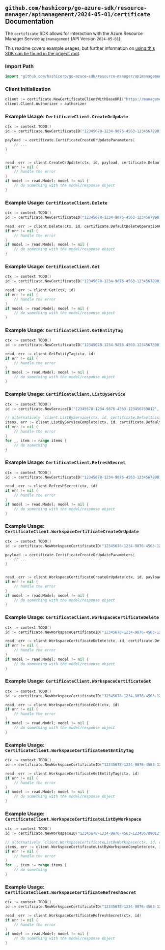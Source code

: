 
## `github.com/hashicorp/go-azure-sdk/resource-manager/apimanagement/2024-05-01/certificate` Documentation

The `certificate` SDK allows for interaction with the Azure Resource Manager Service `apimanagement` (API Version `2024-05-01`).

This readme covers example usages, but further information on [using this SDK can be found in the project root](https://github.com/hashicorp/go-azure-sdk/tree/main/docs).

### Import Path

```go
import "github.com/hashicorp/go-azure-sdk/resource-manager/apimanagement/2024-05-01/certificate"
```


### Client Initialization

```go
client := certificate.NewCertificateClientWithBaseURI("https://management.azure.com")
client.Client.Authorizer = authorizer
```


### Example Usage: `CertificateClient.CreateOrUpdate`

```go
ctx := context.TODO()
id := certificate.NewCertificateID("12345678-1234-9876-4563-123456789012", "example-resource-group", "serviceValue", "certificateIdValue")

payload := certificate.CertificateCreateOrUpdateParameters{
	// ...
}


read, err := client.CreateOrUpdate(ctx, id, payload, certificate.DefaultCreateOrUpdateOperationOptions())
if err != nil {
	// handle the error
}
if model := read.Model; model != nil {
	// do something with the model/response object
}
```


### Example Usage: `CertificateClient.Delete`

```go
ctx := context.TODO()
id := certificate.NewCertificateID("12345678-1234-9876-4563-123456789012", "example-resource-group", "serviceValue", "certificateIdValue")

read, err := client.Delete(ctx, id, certificate.DefaultDeleteOperationOptions())
if err != nil {
	// handle the error
}
if model := read.Model; model != nil {
	// do something with the model/response object
}
```


### Example Usage: `CertificateClient.Get`

```go
ctx := context.TODO()
id := certificate.NewCertificateID("12345678-1234-9876-4563-123456789012", "example-resource-group", "serviceValue", "certificateIdValue")

read, err := client.Get(ctx, id)
if err != nil {
	// handle the error
}
if model := read.Model; model != nil {
	// do something with the model/response object
}
```


### Example Usage: `CertificateClient.GetEntityTag`

```go
ctx := context.TODO()
id := certificate.NewCertificateID("12345678-1234-9876-4563-123456789012", "example-resource-group", "serviceValue", "certificateIdValue")

read, err := client.GetEntityTag(ctx, id)
if err != nil {
	// handle the error
}
if model := read.Model; model != nil {
	// do something with the model/response object
}
```


### Example Usage: `CertificateClient.ListByService`

```go
ctx := context.TODO()
id := certificate.NewServiceID("12345678-1234-9876-4563-123456789012", "example-resource-group", "serviceValue")

// alternatively `client.ListByService(ctx, id, certificate.DefaultListByServiceOperationOptions())` can be used to do batched pagination
items, err := client.ListByServiceComplete(ctx, id, certificate.DefaultListByServiceOperationOptions())
if err != nil {
	// handle the error
}
for _, item := range items {
	// do something
}
```


### Example Usage: `CertificateClient.RefreshSecret`

```go
ctx := context.TODO()
id := certificate.NewCertificateID("12345678-1234-9876-4563-123456789012", "example-resource-group", "serviceValue", "certificateIdValue")

read, err := client.RefreshSecret(ctx, id)
if err != nil {
	// handle the error
}
if model := read.Model; model != nil {
	// do something with the model/response object
}
```


### Example Usage: `CertificateClient.WorkspaceCertificateCreateOrUpdate`

```go
ctx := context.TODO()
id := certificate.NewWorkspaceCertificateID("12345678-1234-9876-4563-123456789012", "example-resource-group", "serviceValue", "workspaceIdValue", "certificateIdValue")

payload := certificate.CertificateCreateOrUpdateParameters{
	// ...
}


read, err := client.WorkspaceCertificateCreateOrUpdate(ctx, id, payload, certificate.DefaultWorkspaceCertificateCreateOrUpdateOperationOptions())
if err != nil {
	// handle the error
}
if model := read.Model; model != nil {
	// do something with the model/response object
}
```


### Example Usage: `CertificateClient.WorkspaceCertificateDelete`

```go
ctx := context.TODO()
id := certificate.NewWorkspaceCertificateID("12345678-1234-9876-4563-123456789012", "example-resource-group", "serviceValue", "workspaceIdValue", "certificateIdValue")

read, err := client.WorkspaceCertificateDelete(ctx, id, certificate.DefaultWorkspaceCertificateDeleteOperationOptions())
if err != nil {
	// handle the error
}
if model := read.Model; model != nil {
	// do something with the model/response object
}
```


### Example Usage: `CertificateClient.WorkspaceCertificateGet`

```go
ctx := context.TODO()
id := certificate.NewWorkspaceCertificateID("12345678-1234-9876-4563-123456789012", "example-resource-group", "serviceValue", "workspaceIdValue", "certificateIdValue")

read, err := client.WorkspaceCertificateGet(ctx, id)
if err != nil {
	// handle the error
}
if model := read.Model; model != nil {
	// do something with the model/response object
}
```


### Example Usage: `CertificateClient.WorkspaceCertificateGetEntityTag`

```go
ctx := context.TODO()
id := certificate.NewWorkspaceCertificateID("12345678-1234-9876-4563-123456789012", "example-resource-group", "serviceValue", "workspaceIdValue", "certificateIdValue")

read, err := client.WorkspaceCertificateGetEntityTag(ctx, id)
if err != nil {
	// handle the error
}
if model := read.Model; model != nil {
	// do something with the model/response object
}
```


### Example Usage: `CertificateClient.WorkspaceCertificateListByWorkspace`

```go
ctx := context.TODO()
id := certificate.NewWorkspaceID("12345678-1234-9876-4563-123456789012", "example-resource-group", "serviceValue", "workspaceIdValue")

// alternatively `client.WorkspaceCertificateListByWorkspace(ctx, id, certificate.DefaultWorkspaceCertificateListByWorkspaceOperationOptions())` can be used to do batched pagination
items, err := client.WorkspaceCertificateListByWorkspaceComplete(ctx, id, certificate.DefaultWorkspaceCertificateListByWorkspaceOperationOptions())
if err != nil {
	// handle the error
}
for _, item := range items {
	// do something
}
```


### Example Usage: `CertificateClient.WorkspaceCertificateRefreshSecret`

```go
ctx := context.TODO()
id := certificate.NewWorkspaceCertificateID("12345678-1234-9876-4563-123456789012", "example-resource-group", "serviceValue", "workspaceIdValue", "certificateIdValue")

read, err := client.WorkspaceCertificateRefreshSecret(ctx, id)
if err != nil {
	// handle the error
}
if model := read.Model; model != nil {
	// do something with the model/response object
}
```
